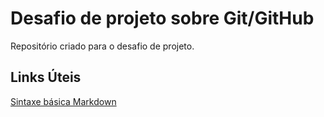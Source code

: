 #  Desafio de projeto sobre Git/GitHub
Repositório criado  para o desafio de projeto.
## Links Úteis
[Sintaxe  básica Markdown](https://markdown.net.br/sintaxe-basica/)
